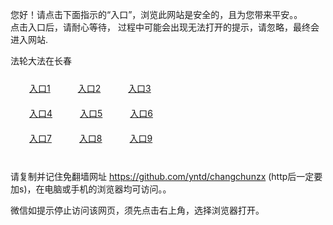 您好！请点击下面指示的“入口”，浏览此网站是安全的，且为您带来平安。。 <br/>
点击入口后，请耐心等待， 过程中可能会出现无法打开的提示，请忽略，最终会进入网站. </br>

法轮大法在长春<br/>
<div style="padding:10px"><a style="margin:20px" target="_blank" href="https://ddwunjgb6ys4s.cloudfront.net/2Qpsp?vpwqsvrr" id="ccLink1" rel="nofollow">入口1</a> <a target="_blank" style="margin:20px" href="https://dl7d6sti6549f.cloudfront.net/2Qpsp?toipzuhg" id="ccLink2" rel="nofollow">入口2</a> <a style="margin:20px" target="_blank" href="https://d3aqs175o6lsxf.cloudfront.net/2Qpsp?hgprcqeu" id="ccLink3" rel="nofollow">入口3</a></div>

<div style="padding:10px" ><a style="margin:20px" target="_blank" href="https://ddwunjgb6ys4s.cloudfront.net/2Qpsp?vpwqsvrr" id="ccLink4" rel="nofollow">入口4</a> <a style="margin:20px" href="https://dl7d6sti6549f.cloudfront.net/2Qpsp?toipzuhg" target="_blank" id="ccLink5" rel="nofollow">入口5</a> <a style="margin:20px" href="https://d3aqs175o6lsxf.cloudfront.net/2Qpsp?hgprcqeu" target="_blank" id="ccLink6" rel="nofollow">入口6</a></div>

<div style="padding:10px"><a style="margin:20px" target="_blank" href="https://ddwunjgb6ys4s.cloudfront.net/2Qpsp?vpwqsvrr" id="ccLink7" rel="nofollow">入口7</a> <a style="margin:20px" href="https://dl7d6sti6549f.cloudfront.net/2Qpsp?toipzuhg" target="_blank" id="ccLink8" rel="nofollow">入口8</a> <a style="margin:20px" target="_blank" href="https://d3aqs175o6lsxf.cloudfront.net/2Qpsp?hgprcqeu" id="ccLink9" rel="nofollow">入口9</a></div>

<br/>



请复制并记住免翻墙网址 https://github.com/yntd/changchunzx (http后一定要加s)，在电脑或手机的浏览器均可访问。。<br/>

微信如提示停止访问该网页，须先点击右上角，选择浏览器打开。
